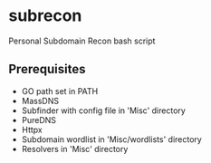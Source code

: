 # subrecon
Personal Subdomain Recon bash script

## Prerequisites
- GO path set in PATH
- MassDNS
- Subfinder with config file in 'Misc' directory
- PureDNS
- Httpx
- Subdomain wordlist in 'Misc/wordlists' directory
- Resolvers in 'Misc' directory
